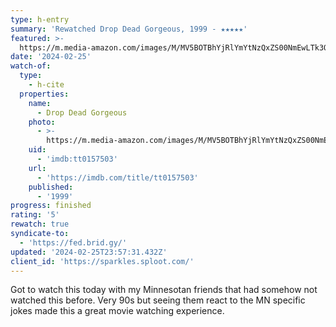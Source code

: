 ```yaml
---
type: h-entry
summary: 'Rewatched Drop Dead Gorgeous, 1999 - ★★★★★'
featured: >-
  https://m.media-amazon.com/images/M/MV5BOTBhYjRlYmYtNzQxZS00NmEwLTk3OTAtNjU4MDEwMmUyZDczXkEyXkFqcGdeQXVyMTQxNzMzNDI@._V1_SX300.jpg
date: '2024-02-25'
watch-of:
  type:
    - h-cite
  properties:
    name:
      - Drop Dead Gorgeous
    photo:
      - >-
        https://m.media-amazon.com/images/M/MV5BOTBhYjRlYmYtNzQxZS00NmEwLTk3OTAtNjU4MDEwMmUyZDczXkEyXkFqcGdeQXVyMTQxNzMzNDI@._V1_SX300.jpg
    uid:
      - 'imdb:tt0157503'
    url:
      - 'https://imdb.com/title/tt0157503'
    published:
      - '1999'
progress: finished
rating: '5'
rewatch: true
syndicate-to:
  - 'https://fed.brid.gy/'
updated: '2024-02-25T23:57:31.432Z'
client_id: 'https://sparkles.sploot.com/'
---
```

Got to watch this today with my Minnesotan friends that had somehow not watched this before. Very 90s but seeing them react to the MN specific jokes made this a great movie watching experience.
